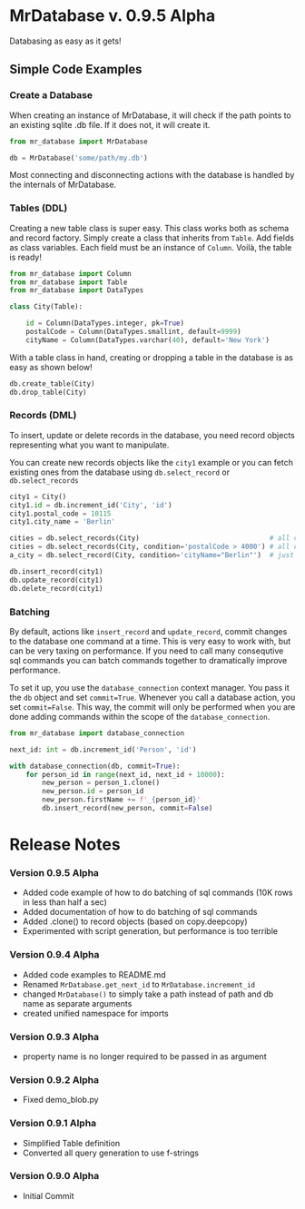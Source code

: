 # MrDatabase v. 0.9.5 Alpha
Databasing as easy as it gets!

## Simple Code Examples

### Create a Database

When creating an instance of MrDatabase, it will check if the path points to an existing sqlite .db file. If it does not, it will create it.

```python
from mr_database import MrDatabase

db = MrDatabase('some/path/my.db')
```

Most connecting and disconnecting actions with the database is handled by the internals of MrDatabase.

### Tables (DDL)

Creating a new table class is super easy. This class works both as schema and record factory. Simply create a class that inherits from ```Table```. Add fields as class variables. Each field must be an instance of ```Column```. Voilà, the table is ready!

```python
from mr_database import Column
from mr_database import Table
from mr_database import DataTypes

class City(Table):

    id = Column(DataTypes.integer, pk=True)
    postalCode = Column(DataTypes.smallint, default=9999)
    cityName = Column(DataTypes.varchar(40), default='New York')
```

With a table class in hand, creating or dropping a table in the database is as easy as shown below!

```python
db.create_table(City)
db.drop_table(City)
```

### Records (DML)
To insert, update or delete records in the database, you need record objects representing what you want to manipulate.

You can create new records objects like the ```city1``` example or you can fetch existing ones from the database using ```db.select_record``` or ```db.select_records```

```python
city1 = City()
city1.id = db.increment_id('City', 'id')
city1.postal_code = 10115
city1.city_name = 'Berlin'

cities = db.select_records(City)                                # all cities
cities = db.select_records(City, condition='postalCode > 4000') # all cities with a postal code > 4000
a_city = db.select_record(City, condition='cityName="Berlin"')  # just Berlin

db.insert_record(city1)
db.update_record(city1)
db.delete_record(city1)
```

### Batching
By default, actions like ```insert_record``` and ```update_record```, commit changes to the database one command at a time. This is very easy to work with, but can be very taxing on performance. If you need to call many consequtive sql commands you can batch commands together to dramatically improve performance.

To set it up, you use the ```database_connection``` context manager. You pass it the ```db``` object and set ```commit=True```. Whenever you call a database action, you set ```commit=False```. This way, the commit will only be performed when you are done adding commands within the scope of the ```database_connection```.
```python
from mr_database import database_connection

next_id: int = db.increment_id('Person', 'id')

with database_connection(db, commit=True):
    for person_id in range(next_id, next_id + 10000):
        new_person = person_1.clone()
        new_person.id = person_id
        new_person.firstName += f'_{person_id}'
        db.insert_record(new_person, commit=False)
```

# Release Notes
### Version 0.9.5 Alpha
- Added code example of how to do batching of sql commands (10K rows in less than half a sec)
- Added documentation of how to do batching of sql commands
- Added .clone() to record objects (based on copy.deepcopy)
- Experimented with script generation, but performance is too terrible

### Version 0.9.4 Alpha
- Added code examples to README.md
- Renamed ```MrDatabase.get_next_id``` to ```MrDatabase.increment_id```
- changed ```MrDatabase()``` to simply take a path instead of path and db name as separate arguments
- created unified namespace for imports

### Version 0.9.3 Alpha
- property name is no longer required to be passed in as argument

### Version 0.9.2 Alpha
- Fixed demo_blob.py

### Version 0.9.1 Alpha
- Simplified Table definition
- Converted all query generation to use f-strings

### Version 0.9.0 Alpha
- Initial Commit
